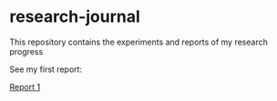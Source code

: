 # research-journal
This repository contains the experiments and reports of my research progress


See my first report:

[Report 1](./Reports/R1.md)